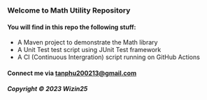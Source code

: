 ### Welcome to Math Utility Repository

#### You will find in this repo the following stuff:

* A Maven project to demonstrate the Math library
* A Unit Test test script using JUnit Test framework
* A CI (Continuous Intergration) script running on GitHub Actions

#### Connect me via tanphu200213@gmail.com

##### Copyright &#169; 2023 Wizin25